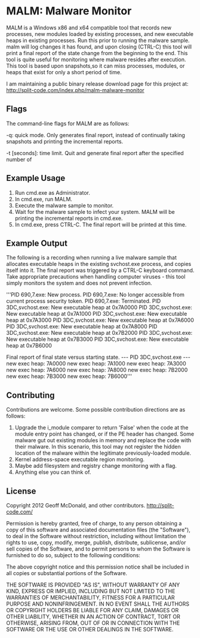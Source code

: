 # MALM: Malware Monitor
MALM is a Windows x86 and x64 compatible tool that records new processes, new modules loaded by existing processes, and new executable heaps in existing processes. Run this prior to running the malware sample. malm will log changes it has found, and upon closing (CTRL-C) this tool will print a final report of the state change from the beginning to the end. This tool is quite useful for monitoring where malware resides after execution. This tool is based upon snapshots,so it can miss processes, modules, or heaps that exist for only a short period of time.

I am maintaining a public binary release download page for this project at:
  http://split-code.com/index.php/malm-malware-monitor


## Flags
The command-line flags for MALM are as follows:

   -q: quick mode.
        Only generates final report, instead of continually taking snapshots and printing the incremental reports.

   -t [seconds]: time limit.
        Quit and generate final report after the specified number of

		
## Example Usage
1. Run cmd.exe as Administrator.
2. In cmd.exe, run MALM.
3. Execute the malware sample to monitor.
4. Wait for the malware sample to infect your system. MALM will be printing the incremental reports in cmd.exe.
5. In cmd.exe, press CTRL-C. The final report will be printed at this time.	


## Example Output
The following is a recording when running a live malware sample that allocates executable heaps in the existing svchost.exe process, and copies itself into it. The final report was triggered by a CTRL-C keyboard command. Take appropriate precautions when handling computer viruses - this tool simply monitors the system and does not prevent infection.

'''PID 690,7.exe: New process.
PID 690,7.exe: No longer accessible from current process security token.
PID 690,7.exe: Terminated.
PID 3DC,svchost.exe: New executable heap at 0x7A0000
PID 3DC,svchost.exe: New executable heap at 0x7A1000
PID 3DC,svchost.exe: New executable heap at 0x7A3000
PID 3DC,svchost.exe: New executable heap at 0x7A6000
PID 3DC,svchost.exe: New executable heap at 0x7A8000
PID 3DC,svchost.exe: New executable heap at 0x7B2000
PID 3DC,svchost.exe: New executable heap at 0x7B3000
PID 3DC,svchost.exe: New executable heap at 0x7B6000

Final report of final state versus starting state.
--- PID 3DC,svchost.exe ---
new exec heap: 7A0000
new exec heap: 7A1000
new exec heap: 7A3000
new exec heap: 7A6000
new exec heap: 7A8000
new exec heap: 7B2000
new exec heap: 7B3000
new exec heap: 7B6000'''


## Contributing
Contributions are welcome. Some possible contribution directions are as follows:
1. Upgrade the i_module comparer to return 'False' when the code at the module entry point has changed, or if the PE header has changed. Some malware gut out existing modules in memory and replace the code with their malware. In this scenario, this tool may not register the hidden location of the malware within the legitimate previously-loaded module.
2. Kernel address-space executable region monitoring.
3. Maybe add filesystem and registry change monitoring with a flag.
4. Anything else you can think of.


## License
Copyright 2012 Geoff McDonald, and other contributors.
http://split-code.com/

Permission is hereby granted, free of charge, to any person obtaining
a copy of this software and associated documentation files (the
"Software"), to deal in the Software without restriction, including
without limitation the rights to use, copy, modify, merge, publish,
distribute, sublicense, and/or sell copies of the Software, and to
permit persons to whom the Software is furnished to do so, subject to
the following conditions:

The above copyright notice and this permission notice shall be
included in all copies or substantial portions of the Software.

THE SOFTWARE IS PROVIDED "AS IS", WITHOUT WARRANTY OF ANY KIND,
EXPRESS OR IMPLIED, INCLUDING BUT NOT LIMITED TO THE WARRANTIES OF
MERCHANTABILITY, FITNESS FOR A PARTICULAR PURPOSE AND
NONINFRINGEMENT. IN NO EVENT SHALL THE AUTHORS OR COPYRIGHT HOLDERS BE
LIABLE FOR ANY CLAIM, DAMAGES OR OTHER LIABILITY, WHETHER IN AN ACTION
OF CONTRACT, TORT OR OTHERWISE, ARISING FROM, OUT OF OR IN CONNECTION
WITH THE SOFTWARE OR THE USE OR OTHER DEALINGS IN THE SOFTWARE.


